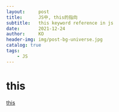 ```yaml
---
layout:     post
title:      JS中, this的指向  
subtitle:   this keyword reference in js
date:       2021-12-24
author:     KO
header-img: img/post-bg-universe.jpg
catalog: true
tags:
    - JS
---
```


# this

[this](https://www.cnblogs.com/web-record/p/10288556.html)

